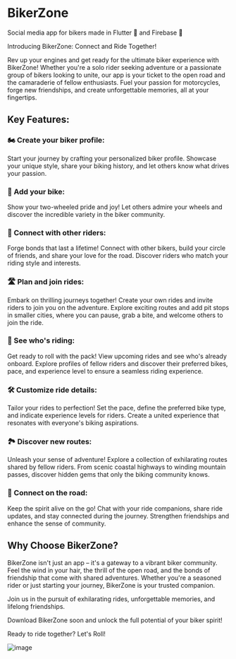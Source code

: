 # BikerZone
Social media app for bikers made in Flutter 💙 and Firebase 🧡

Introducing BikerZone: Connect and Ride Together!

Rev up your engines and get ready for the ultimate biker experience with BikerZone! Whether you're a solo rider seeking adventure or a passionate group of bikers looking to unite, our app is your ticket to the open road and the camaraderie of fellow enthusiasts. Fuel your passion for motorcycles, forge new friendships, and create unforgettable memories, all at your fingertips.

## Key Features:

### 🏍️ Create your biker profile:
Start your journey by crafting your personalized biker profile. Showcase your unique style, share your biking history, and let others know what drives your passion.

### 🚀 Add your bike: 
Show your two-wheeled pride and joy! Let others admire your wheels and discover the incredible variety in the biker community.

### 👥 Connect with other riders: 
Forge bonds that last a lifetime! Connect with other bikers, build your circle of friends, and share your love for the road. Discover riders who match your riding style and interests.

### 🛣️ Plan and join rides: 
Embark on thrilling journeys together! Create your own rides and invite riders to join you on the adventure. Explore exciting routes and add pit stops in smaller cities, where you can pause, grab a bite, and welcome others to join the ride.

### 📅 See who's riding: 
Get ready to roll with the pack! View upcoming rides and see who's already onboard. Explore profiles of fellow riders and discover their preferred bikes, pace, and experience level to ensure a seamless riding experience.

### 🛠️ Customize ride details: 
Tailor your rides to perfection! Set the pace, define the preferred bike type, and indicate experience levels for riders. Create a united experience that resonates with everyone's biking aspirations.

### 🏞️ Discover new routes: 
Unleash your sense of adventure! Explore a collection of exhilarating routes shared by fellow riders. From scenic coastal highways to winding mountain passes, discover hidden gems that only the biking community knows.

### 👋 Connect on the road: 
Keep the spirit alive on the go! Chat with your ride companions, share ride updates, and stay connected during the journey. Strengthen friendships and enhance the sense of community.

## Why Choose BikerZone?

BikerZone isn't just an app – it's a gateway to a vibrant biker community. Feel the wind in your hair, the thrill of the open road, and the bonds of friendship that come with shared adventures. Whether you're a seasoned rider or just starting your journey, BikerZone is your trusted companion.

Join us in the pursuit of exhilarating rides, unforgettable memories, and lifelong friendships. 

Download BikerZone soon and unlock the full potential of your biker spirit!

Ready to ride together? Let's Roll!


![image](https://github.com/CroAnna/BikerZone/assets/90924342/9b969fa0-7203-4e21-8e59-d02383a5b826)
